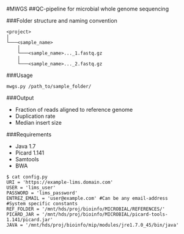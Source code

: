 #MWGS
##QC-pipeline for microbial whole genome sequencing

###Folder structure and naming convention

```
<project>
│
└───<sample_name>
	│
    └───<sample_name>..._1.fastq.gz
	│
	└───<sample_name>..._2.fastq.gz
```

###Usage
```
mwgs.py /path_to/sample_folder/
```

###Output
- Fraction of reads aligned to reference genome
- Duplication rate
- Median insert size

###Requirements
- Java 1.7
- Picard 1.141
- Samtools
- BWA


```
$ cat config.py
URI = 'https://example-lims.domain.com'
USER = 'lims_user'
PASSWORD = 'lims_password'
ENTREZ_EMAIL = 'user@example.com' #Can be any email-address
#System specific constants
REF_FOLDER = '/mnt/hds/proj/bioinfo/MICROBIAL/REFERENCES/'
PICARD_JAR = '/mnt/hds/proj/bioinfo/MICROBIAL/picard-tools-1.141/picard.jar'
JAVA = '/mnt/hds/proj/bioinfo/mip/modules/jre1.7.0_45/bin/java'
```
